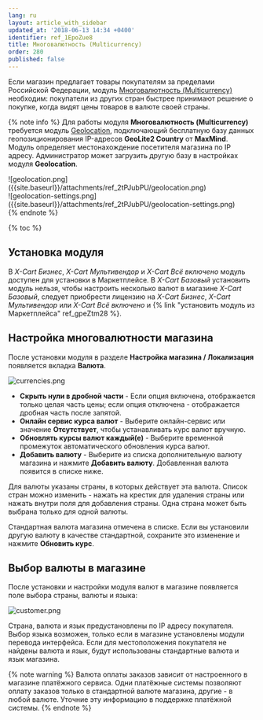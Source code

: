```yaml
---
lang: ru
layout: article_with_sidebar
updated_at: '2018-06-13 14:34 +0400'
identifier: ref_1EpoZue8
title: Многовалютность (Multicurrency)
order: 280
published: false
---
```

Если магазин предлагает товары покупателям за пределами Российской Федерации, модуль [Многовалютность (Multicurrency)](https://market.x-cart.com/addons/multicurrency-for-xcart5.html "Многовалютность (Multicurrency)") необходим: покупатели из других стран быстрее принимают решение о покупке, когда видят цены товаров в валюте своей страны.

{% note info %}
Для работы модуля **Многовалютность (Multicurrency)** требуется модуль [Geolocation](https://market.x-cart.com/addons/geolocation.html "Многовалютность (Multicurrency)"), подключающий бесплатную базу данных геопозиционирования IP-адресов **GeoLite2 Country** от **MaxMind**. Модуль определяет местонахождение посетителя магазина по IP адресу. Администратор может загрузить другую базу в настройках модуля **Geolocation**.

<div class="ui stackable two column grid">
  <div class="column" markdown="span">![geolocation.png]({{site.baseurl}}/attachments/ref_2tPJubPU/geolocation.png)</div>
  <div class="column" markdown="span">![geolocation-settings.png]({{site.baseurl}}/attachments/ref_2tPJubPU/geolocation-settings.png)</div>
</div>
{% endnote %}

{% toc %}

## Установка модуля

В _X-Cart Бизнес_, _X-Cart Мультивендор_ и _X-Cart Всё включено_ модуль доступен для установки в Маркетплейсе. В _X-Cart Базовый_ установить модуль нельзя, чтобы настроить несколько валют в магазине _X-Cart Базовый_, следует приобрести лицензию на _X-Cart Бизнес_, _X-Cart Мультивендор_ или _X-Cart Всё включено_ и {% link "установить модуль из Маркетплейса" ref_gpeZtm28 %}.


## Настройка многовалютности магазина

После установки модуля в разделе **Настройка магазина / Локализация** появляется вкладка **Валюта**.

![currencies.png]({{site.baseurl}}/attachments/ref_2tPJubPU/currencies.png)

* **Скрыть нули в дробной части**  - Если опция включена, отображается только целая часть цены; если опция отключена - отображается дробная часть после запятой.
* **Онлайн сервис курса валют** - Выберите онлайн-сервис или значение **Отсутствует**, чтобы устанавливать курс валют вручную.
* **Обновлять курсы валют каждый(е)** - Выберите временной промежуток автоматического обновления курса валют.
* **Добавить валюту** - Выберите из списка дополнительную валюту магазина и нажмите **Добавить валюту**. Добавленная валюта появится в списке ниже.

Для валюты указаны страны, в которых действует эта валюта. Список стран можно изменить - нажать на крестик для удаления страны или нажать внутри поля для добавления страны. Одна страна может быть выбрана только для одной валюты.

Стандартная валюта магазина отмечена в списке. Если вы установили другую валюту в качестве стандартной, сохраните это изменение и нажмите **Обновить курс**.

## Выбор валюты в магазине

После установки и настройки модуля валют в магазине появляется поле выбора страны, валюты и языка:

![customer.png]({{site.baseurl}}/attachments/ref_2tPJubPU/customer.png)

Страна, валюта и язык предустановлены по IP адресу покупателя. Выбор языка возможен, только если в магазине установлены модули перевода интерфейса. Если для местоположения покупателя не найдены валюта и язык, будут использованы стандартные валюта и язык магазина.

{% note warning %}
Валюта оплаты заказов зависит от настроенного в магазине платёжного сервиса. Одни платёжные системы позволяют оплату заказов только в стандартной валюте магазина, другие - в любой валюте. Уточние эту информацию в поддержке платёжной системы.
{% endnote %}
